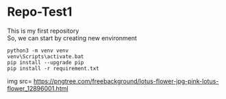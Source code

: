 # Repo-Test1

This is my first repository  
So, we can start by creating new environment
```
python3 -m venv venv
venv\Scripts\activate.bat
pip install --upgrade pip
pip install -r requirement.txt
```

img src= https://pngtree.com/freebackground/lotus-flower-jpg-pink-lotus-flower_12896001.html
